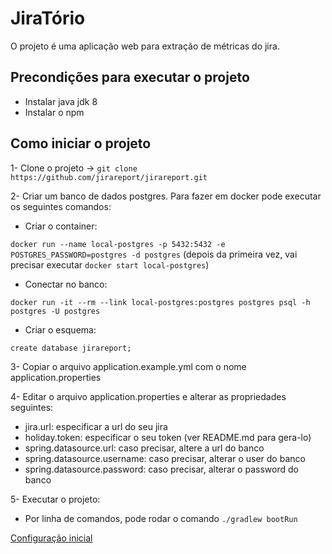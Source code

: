 # JiraTório
O projeto é uma aplicação web para extração de métricas do jira.

## Precondições para executar o projeto
- Instalar java jdk 8
- Instalar o npm

## Como iniciar o projeto
1- Clone o projeto -> `git clone https://github.com/jirareport/jirareport.git`

2- Criar um banco de dados postgres. 
Para fazer em docker pode executar os seguintes comandos:

- Criar o container:

`docker run --name local-postgres -p 5432:5432 -e POSTGRES_PASSWORD=postgres -d postgres`
(depois da primeira vez, vai precisar executar `docker start local-postgres`)

- Conectar no banco:

`docker run -it --rm --link local-postgres:postgres postgres psql -h postgres -U postgres`

- Criar o esquema:

`create database jirareport;`

3- Copiar o arquivo application.example.yml com o nome application.properties

4- Editar o arquivo application.properties e alterar as propriedades seguintes:
- jira.url: especificar a url do seu jira
- holiday.token: especificar o seu token (ver README.md para gera-lo)
- spring.datasource.url: caso precisar, altere a url do banco
- spring.datasource.username: caso precisar, alterar o user do banco
- spring.datasource.password: caso precisar, alterar o password do banco

5- Executar o projeto:
- Por linha de comandos, pode rodar o comando `./gradlew bootRun`

[Configuração inicial](/startConfig)